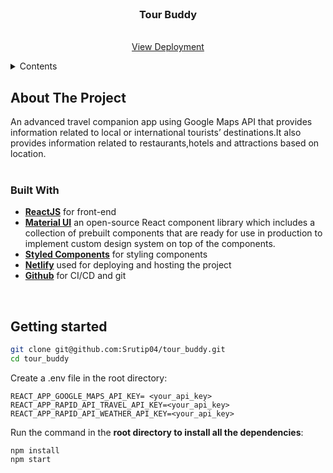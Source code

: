 <br>
<div align="center">
  <h3 align="center">Tour Buddy</h3>

  <p align="center">  
    <br />
    <a target="_blank" href="https://travel-advisor-sunny.netlify.app/">View Deployment</a>
  </p>
</div>

<!-- TABLE OF CONTENTS -->
<details>
  <summary>Contents</summary>
  <ol>
    <li>
      <a href="#about-the-project">About The Project
      </a>
      <ul>
        <li><a href="#built-with">Built With</a></li>
        <li><a href="#features">Features</a></li>
      </ul>
    </li>
    <li>
      <a href="#getting-started">Getting Started</a>
    </li>
  </ol>
</details>

<!-- ABOUT THE PROJECT -->

## About The Project

An advanced travel companion app using Google Maps API that provides information related to local or international tourists’ destinations.It also provides information  related to restaurants,hotels and attractions based on location. <br/><br/>


### Built With

- **[ReactJS](https://reactjs.org/docs/getting-started.html)** for front-end
- **[Material UI](https://mui.com/)** an open-source React component library which includes a collection of prebuilt components that are ready for use in production to implement  custom design system on top of the components.
- **[Styled Components](https://styled-components.com/)** for styling components
- **[Netlify](https://www.netlify.com/)** used for deploying and hosting the project
- **[Github](https://github.com/)** for CI/CD and git
 <br/>



## Getting started

```bash
git clone git@github.com:Srutip04/tour_buddy.git
cd tour_buddy
```
Create a .env file in the root directory:

```
REACT_APP_GOOGLE_MAPS_API_KEY= <your_api_key>
REACT_APP_RAPID_API_TRAVEL_API_KEY=<your_api_key>
REACT_APP_RAPID_API_WEATHER_API_KEY=<your_api_key>
```
Run the command in the **root directory  to install all the dependencies**:

```
npm install
npm start
```

